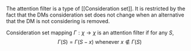 The attention filter is a type of [[Consideration set]]. It is restricted by the fact that the DMs consideration set does not change when an alternative that the DM is not considering is removed. 

Consideration set mapping $\Gamma:\chi\to\chi$ is an attention filter if for any $S$, $$\Gamma(S)=\Gamma(S-x)\text{ whenever } x\not\in\Gamma(S)$$
